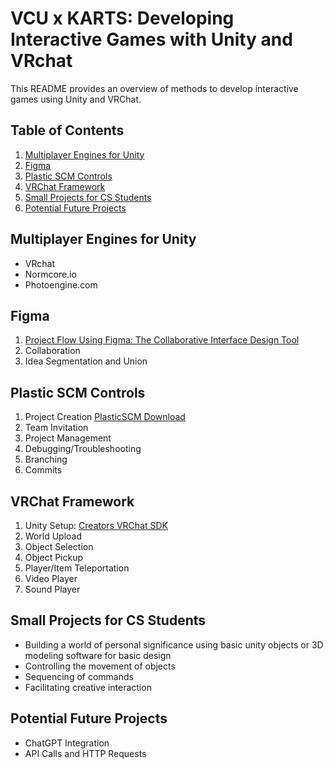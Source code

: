 # VCU x KARTS: Developing Interactive Games with Unity and VRchat

This README provides an overview of methods to develop interactive games using Unity and VRChat.

## Table of Contents

1. [Multiplayer Engines for Unity](#multiplayer-engines-for-unity)
2. [Figma](#figma)
3. [Plastic SCM Controls](#plastic-scm-controls)
4. [VRChat Framework](#vrchat-framework)
5. [Small Projects for CS Students](#small-projects-for-cs-students)
6. [Potential Future Projects](#potential-future-projects)

## Multiplayer Engines for Unity

- VRchat
- Normcore.io
- Photoengine.com

## Figma

1. [Project Flow Using Figma: The Collaborative Interface Design Tool](https://www.figma.com/)
2. Collaboration
3. Idea Segmentation and Union

## Plastic SCM Controls

1. Project Creation [PlasticSCM Download](https://www.plasticscm.com/download)
2. Team Invitation
3. Project Management
4. Debugging/Troubleshooting
5. Branching
6. Commits

## VRChat Framework

1. Unity Setup: [Creators VRChat SDK](https://creators.vrchat.com/sdk/)
2. World Upload
3. Object Selection
4. Object Pickup
5. Player/Item Teleportation
6. Video Player
7. Sound Player

## Small Projects for CS Students

- Building a world of personal significance using basic unity objects or 3D modeling software for basic design
- Controlling the movement of objects
- Sequencing of commands
- Facilitating creative interaction

## Potential Future Projects

- ChatGPT Integration
- API Calls and HTTP Requests
